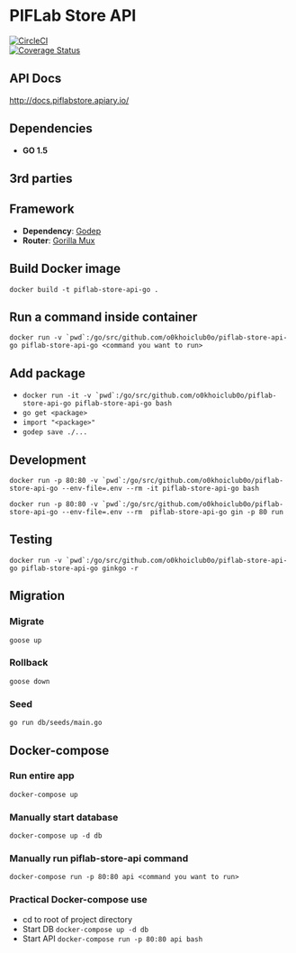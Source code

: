 # PIFLab Store API
[![CircleCI](https://circleci.com/gh/zealotnt/piflab-store-api-go.svg?style=svg)](https://circleci.com/gh/zealotnt/piflab-store-api-go)  
[![Coverage Status](https://coveralls.io/repos/github/zealotnt/piflab-store-api-go/badge.svg)](https://coveralls.io/github/zealotnt/piflab-store-api-go)  

## API Docs
http://docs.piflabstore.apiary.io/

## Dependencies

- **GO 1.5**

## 3rd parties

## Framework

- **Dependency**: [Godep](https://github.com/tools/godep)
- **Router**: [Gorilla Mux](https://github.com/gorilla/mux)

## Build Docker image

`docker build -t piflab-store-api-go .`

## Run a command inside container

``docker run -v `pwd`:/go/src/github.com/o0khoiclub0o/piflab-store-api-go piflab-store-api-go <command you want to run>``

## Add package

- ``docker run -it -v `pwd`:/go/src/github.com/o0khoiclub0o/piflab-store-api-go piflab-store-api-go bash``
- `go get <package>`
- `import "<package>"`
- `godep save ./...`

## Development

``docker run -p 80:80 -v `pwd`:/go/src/github.com/o0khoiclub0o/piflab-store-api-go --env-file=.env --rm -it piflab-store-api-go bash``

``docker run -p 80:80 -v `pwd`:/go/src/github.com/o0khoiclub0o/piflab-store-api-go --env-file=.env --rm  piflab-store-api-go gin -p 80 run``

## Testing

``docker run -v `pwd`:/go/src/github.com/o0khoiclub0o/piflab-store-api-go piflab-store-api-go ginkgo -r``

## Migration

### Migrate
`goose up`

### Rollback
`goose down`

### Seed
`go run db/seeds/main.go`

## Docker-compose

### Run entire app
`docker-compose up`

### Manually start database
`docker-compose up -d db`

### Manually run piflab-store-api command
`docker-compose run -p 80:80 api <command you want to run>`

### Practical Docker-compose use
- cd to root of project directory
- Start DB `docker-compose up -d db`
- Start API `docker-compose run -p 80:80 api bash`